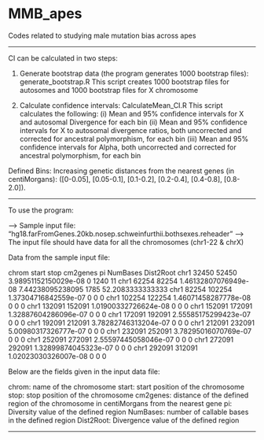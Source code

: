 # MMB_apes
Codes related to studying male mutation bias across apes
***********************************************************************
CI can be calculated in two steps:

1) Generate bootstrap data (the program generates 1000 bootstrap files): generate_bootstrap.R
	This script creates 1000 bootstrap files for autosomes and 1000 bootstrap files for X chromosome

2) Calculate confidence intervals: CalculateMean_CI.R 
 	This script calculates the following:
	(i)   Mean and 95% confidence intervals for X and autosomal Divergence for each bin 
	(ii)  Mean and 95% confidence intervals for X to autosomal divergence ratios, both uncorrected and corrected for ancestral polymorphism, for each bin 
	(iii) Mean and 95% confidence intervals for Alpha, both uncorrected and corrected for ancestral polymorphism, for each bin

Defined Bins:
Increasing genetic distances from the nearest genes (in centiMorgans): ([0-0.05], [0.05-0.1], [0.1-0.2], [0.2-0.4], [0.4-0.8], [0.8-2.0]). 
*********************************************************************
To use the program:

—> Sample input file: “hg18.farFromGenes.20kb.nosep.schweinfurthii.bothsexes.reheader”
—> The input file should have data for all the chromosomes (chr1-22 & chrX)

Data from the sample input file:

chrom   start   stop    cm2genes        	pi      		NumBases        Dist2Root
chr1    32450   52450   3.98951152150029e-08    0       		1240    11
chr1    62254   82254   1.46132807076949e-08    7.44238095238095        1785    52.2083333333333
chr1    82254   102254  1.37304716842559e-07    0       		0       0
chr1    102254  122254  1.46071458287778e-08    0       		0       0
chr1    132091  152091  1.01900332726624e-08    0       		0       0
chr1    152091  172091  1.32887604286096e-07    0       		0       0
chr1    172091  192091  2.55585175299423e-07    0       		0       0
chr1    192091  212091  3.78282746313204e-07    0       		0       0
chr1    212091  232091  5.00980317326777e-07    0       		0       0
chr1    232091  252091  3.78295016070769e-07    0       		0       0
chr1    252091  272091  2.55597445058046e-07    0       		0       0
chr1    272091  292091  1.32899874045323e-07    0       		0       0
chr1    292091  312091  1.02023030326007e-08    0       		0       0

Below are the fields given in the input data file:

chrom: name of the chromosome
start: start position of the chromosome
stop: stop position of the chromosome
cm2genes: distance of the defined region of the chromosome in centiMorgans from the nearest gene
pi: Diversity value of the defined region
NumBases: number of callable bases in the defined region
Dist2Root: Divergence value of the defined region

************************************************************************************************************************


